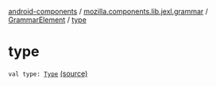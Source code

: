 [android-components](../../index.md) / [mozilla.components.lib.jexl.grammar](../index.md) / [GrammarElement](index.md) / [type](./type.md)

# type

`val type: `[`Type`](../../mozilla.components.lib.jexl.lexer/-token/-type/index.md) [(source)](https://github.com/mozilla-mobile/android-components/blob/master/components/lib/jexl/src/main/java/mozilla/components/lib/jexl/grammar/Grammar.kt#L137)